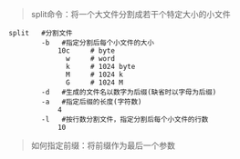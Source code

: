 >split命令：将一个大文件分割成若干个特定大小的小文件

```shell
split   #分割文件
        -b   #指定分割后每个小文件的大小
            10c     # byte
              w     # word
              k     # 1024 byte
              M     # 1024 k
              G     # 1024 M
        -d   #生成的文件名以数字为后缀(缺省时以字母为后缀)
        -a   #指定后缀的长度(字符数)
            4
        -l   #按行数分割文件，指定分割后每个小文件的行数
            10
```

>如何指定前缀：将前缀作为最后一个参数